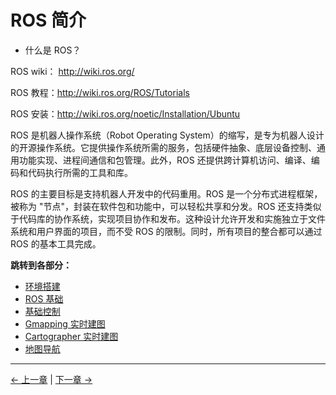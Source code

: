 # ROS 简介

- 什么是 ROS？

ROS wiki： [http://wiki.ros.org/ ](http://wiki.ros.org/)

ROS 教程：[http://wiki.ros.org/ROS/Tutorials ](http://wiki.ros.org/ROS/Tutorials)

ROS 安装：[http://wiki.ros.org/noetic/Installation/Ubuntu ](http://wiki.ros.org/noetic/Installation/Ubuntu)

ROS 是机器人操作系统（Robot Operating System）的缩写，是专为机器人设计的开源操作系统。它提供操作系统所需的服务，包括硬件抽象、底层设备控制、通用功能实现、进程间通信和包管理。此外，ROS 还提供跨计算机访问、编译、编码和代码执行所需的工具和库。

ROS 的主要目标是支持机器人开发中的代码重用。ROS 是一个分布式进程框架，被称为 "节点"，封装在软件包和功能中，可以轻松共享和分发。ROS 还支持类似于代码库的协作系统，实现项目协作和发布。这种设计允许开发和实施独立于文件系统和用户界面的项目，而不受 ROS 的限制。同时，所有项目的整合都可以通过 ROS 的基本工具完成。

**跳转到各部分：**

- [环境搭建](6.2.2-ROS_Installation.md)
- [ROS 基础](6.2.3-Using_Common_ROS_Tools.md)
- [基础控制](6.2.4-Basic_Control_Based_on_ROS.md)
- [Gmapping 实时建图](6.2.5-Real-time_Mapping_with_Gmapping.md)
- [Cartographer 实时建图](6.2.6-Real-time_Mapping_with_Cartographer.md)
- [地图导航](6.2.7-Navigation-Map_Navigation.md)

---

[← 上一章](../5-BasicApplication/README.md) | [下一章 →](../7-SDKDevelopment/README.md)
